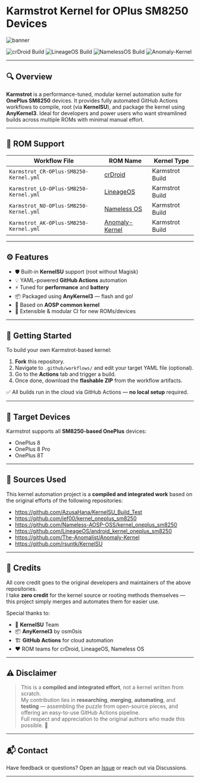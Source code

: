 # Karmstrot Kernel for OPlus SM8250 Devices

![banner](https://github.com/user-attachments/assets/6acc7ee0-427b-42e9-8964-52ccf72b44df)


![crDroid Build](https://img.shields.io/github/actions/workflow/status/rohanbatrain/Karmstrot-Builds/Karmstrot_CR-OPlus-SM8250-Kernel.yml?label=crDroid)
![LineageOS Build](https://img.shields.io/github/actions/workflow/status/rohanbatrain/Karmstrot-Builds/Karmstrot_LO-OPlus-SM8250-Kernel.yml?label=LineageOS)
![NamelessOS Build](https://img.shields.io/github/actions/workflow/status/rohanbatrain/Karmstrot-Builds/Karmstrot_NO-OPlus-SM8250-Kernel.yml?label=NamelessOS)
![Anomaly-Kernel](https://img.shields.io/github/actions/workflow/status/rohanbatrain/Karmstrot-Builds/Karmstrot_AK-OPlus-SM8250-Kernel.yml?label=Anomaly-Kernel)




---

## 🔍 Overview

**Karmstrot** is a performance-tuned, modular kernel automation suite for **OnePlus SM8250** devices. It provides fully automated GitHub Actions workflows to compile, root (via **KernelSU**), and package the kernel using **AnyKernel3**. Ideal for developers and power users who want streamlined builds across multiple ROMs with minimal manual effort.

---

## 🌟 ROM Support

| Workflow File                          | ROM Name    | Kernel Type     |
| -------------------------------------- | ----------- | ----------------|
| `Karmstrot_CR-OPlus-SM8250-Kernel.yml` | [crDroid](https://github.com/rohanbatrain/Anomaly-Kernel)     | Karmstrot Build |
| `Karmstrot_LO-OPlus-SM8250-Kernel.yml` | [LineageOS](https://github.com/rohanbatrain/android_kernel_oneplus_sm8250)   | Karmstrot Build |
| `Karmstrot_NO-OPlus-SM8250-Kernel.yml` | [Nameless OS](https://github.com/rohanbatrain/kernel_oneplus_sm8250) | Karmstrot Build |
| `Karmstrot_AK-OPlus-SM8250-Kernel.yml` | [Anomaly-Kernel](https://github.com/rohanbatrain/Anomaly-Kernel)     | Karmstrot Build |

---

## ⚙️ Features

* 🛡️ Built-in **KernelSU** support (root without Magisk)
* 💡 YAML-powered **GitHub Actions** automation
* ⚡ Tuned for **performance** and **battery**
* 📦 Packaged using **AnyKernel3** — flash and go!
* 🔗 Based on **AOSP common kernel**
* 🔁 Extensible & modular CI for new ROMs/devices

---

## 🚀 Getting Started

To build your own Karmstrot-based kernel:

1. **Fork** this repository.
2. Navigate to `.github/workflows/` and edit your target YAML file (optional).
3. Go to the **Actions** tab and trigger a build.
4. Once done, download the **flashable ZIP** from the workflow artifacts.

✅ All builds run in the cloud via GitHub Actions — **no local setup** required.

---

## 📱 Target Devices

Karmstrot supports all **SM8250-based OnePlus** devices:

- OnePlus 8
- OnePlus 8 Pro
- OnePlus 8T

---

## 📂 Sources Used

This kernel automation project is a **compiled and integrated work** based on the original efforts of the following repositories:

- https://github.com/AzusaHana/KernelSU_Build_Test  
- https://github.com/jef00/kernel_oneplus_sm8250  
- https://github.com/Nameless-AOSP-OSS/kernel_oneplus_sm8250  
- https://github.com/LineageOS/android_kernel_oneplus_sm8250  
- https://github.com/The-Anomalist/Anomaly-Kernel  
- https://github.com/rsuntk/KernelSU  

---

## 🙌 Credits

All core credit goes to the original developers and maintainers of the above repositories.  
I take **zero credit** for the kernel source or rooting methods themselves — this project simply merges and automates them for easier use.

Special thanks to:

- 🧠 **KernelSU** Team  
- 📦 **AnyKernel3** by osm0sis  
- 🏗️ **GitHub Actions** for cloud automation  
- ❤️ ROM teams for crDroid, LineageOS, Nameless OS

---

## ⚠️ Disclaimer

> This is a **compiled and integrated effort**, not a kernel written from scratch.  
> My contribution lies in **researching**, **merging**, **automating**, and **testing** — assembling the puzzle from open-source pieces, and offering an easy-to-use GitHub Actions pipeline.  
> Full respect and appreciation to the original authors who made this possible. 🙏

---

## 📬 Contact

Have feedback or questions? Open an [Issue](https://github.com/rohanbatrain/Karmstrot-Builds/issues) or reach out via Discussions.

---
